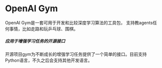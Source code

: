 # OpenAI Gym
OpenAI Gym是一套可用于开发和比较深度学习算法的工具包， 支持教agents任何事情，比如走路和玩乒乓球、围棋。

##### 应用于增强学习任务的开源接口
开源项目gym为不断成长的增强学习任务提供了一个简单的接口。目前支持Python语言，不久之后会支持其他开发语言。